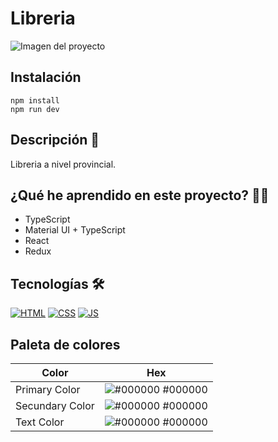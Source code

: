 # Libreria
![Imagen del proyecto](https://www.elindependiente.com/wp-content/uploads/2021/02/Dos-alternativas-para-comprar-libros-online-sin-recurrir-a-Amazon-3-980x653.jpg)

## Instalación 
```
npm install
npm run dev
```

## Descripción 📑

Libreria a nivel provincial.

## ¿Qué he aprendido en este proyecto? 🙇🏻 

+ TypeScript
+ Material UI + TypeScript
+ React
+ Redux

## Tecnologías 🛠
<!-- Iconos sacados de: https://github.com/hendrasob/badges/blob/master/README.md y https://github.com/alexandresanlim/Badges4-README.md-Profile -->
[![HTML](https://img.shields.io/badge/HTML5-E34F26?style=for-the-badge&logo=html5&logoColor=white)](https://es.wikipedia.org/wiki/HTML5)
[![CSS](https://img.shields.io/badge/CSS3-1572B6?style=for-the-badge&logo=css3&logoColor=white)](https://es.wikipedia.org/wiki/CSS)
[![JS](https://img.shields.io/badge/JavaScript-F7DF1E?style=for-the-badge&logo=javascript&logoColor=black)](https://es.wikipedia.org/wiki/JavaScript)

## Paleta de colores

| Color             | Hex                                                                |
| ----------------- | ------------------------------------------------------------------ |
| Primary Color | ![#000000](https://via.placeholder.com/10/000000?text=+) #000000 |
| Secundary Color | ![#000000](https://via.placeholder.com/10/000000?text=+) #000000 |
| Text Color | ![#000000](https://via.placeholder.com/10/000000?text=+) #000000 |
